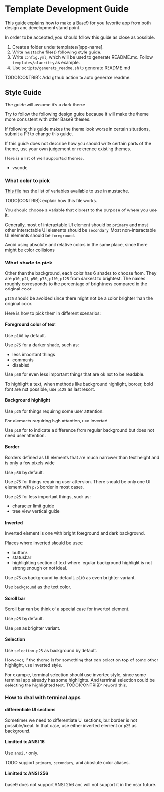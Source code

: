 # Template Development Guide
This guide explains how to make a Base9 for you favorite app from both design
and development stand point.

In order to be accepted, you should follow this guide as close as possible.

1. Create a folder under templates/[app-name].
2. Write mustache file(s) following style guide.
3. Write `config.yml`, which will be used to generate README.md. Follow
   `templates/alacritty` as example.
4. Use `scripts/generate_readme.sh` to generate README.md

TODO(CONTRIB): Add github action to auto generate readme.

## Style Guide

The guide will assume it's a dark theme.

Try to follow the following design guide because it will make the theme more
consistent with other Base9 themes.

If following this guide makes the theme look worse in certain situations,
submit a PR to change this guide.

If this guide does not describe how you should write certain parts of the theme,
use your own judgement or reference existing themes.

Here is a list of well supported themes:
- vscode

### What color to pick

[This file](https://github.com/base9-theme/base9-builder/blob/main/src/default_config.yml)
has the list of variables available to use in mustache.

TODO(CONTRIB): explain how this file works.

You should choose a variable that closest to the purpose of where you use
it.

Generally, most of interactable UI element should be `primary` and most other
interactable UI elements should be `secondary`.
Most non-interactable UI elements should be `foreground`.

Avoid using absolute and relative colors in the same place, since there might be
color collisions.

### What shade to pick

Other than the background, each color has 6 shades to choose from. They are
`p10`, `p25`, `p50`, `p75`, `p100`, `p125` from darkest to brightest. The names
roughly corresponds to the percentage of brightness compared to the original
color.

`p125` should be avoided since there might not be a color brighter than the
original color.

Here is how to pick them in different scenarios:

#### Foreground color of text

Use `p100` by default.

Use `p75` for a darker shade, such as:
- less important things
- comments
- disabled

Use `p50` for even less important things that are ok not to be readable.

To highlight a text, when methods like background highlight, border, bold
font are not possible, use `p125` as last resort.
#### Background highlight

Use `p25` for things requiring some user attention.

For elements requiring high attention, use inverted.

Use `p10` for to indicate a difference from regular background but does not need
user attention.

#### Border

Borders defined as UI elements that are much narrower than text height and
is only a few pixels wide.


Use `p50` by default.

Use `p75` for things requiring user attension. There should be only one UI
element with `p75` border in most cases.

Use `p25` for less important things, such as:
- character limit guide
- tree view vertical guide

#### Inverted

Inverted element is one with bright foreground and dark background.

Places where inverted should be used:
- buttons
- statusbar
- highlighting section of text where regular background highlight is
not strong enough or not ideal.

Use `p75` as background by default. `p100` as even brighter variant.

Use `background` as the text color.

#### Scroll bar

Scroll bar can be think of a special case for inverted element.

Use `p25` by default.

Use `p50` as brighter variant.

#### Selection

Use `selection.p25` as background by default.

However, if the theme is for something that can select on top of some other
highlight, use inverted style.

For example, terminal selection should use inverted style, since some terminal
app already has some highlights. And terminal selection could be selecting the
highlighted text. TODO(CONTRIB): reword this.

### How to deal with terminal apps

#### differentiate UI sections

Sometimes we need to differentiate UI sections,
but border is not possible/ideal. In that case, use either inverted element
or `p25` as background.

#### Limitted to ANSI 16

Use `ansi.*` only.

TODO support `primary`, `secondary`, and aboslute color aliases.

#### Limitted to ANSI 256

base9 does not support ANSI 256 and will not support it in the near future.

